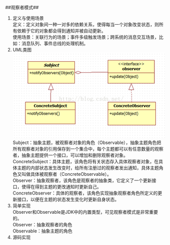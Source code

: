##观察者模式##
1. 定义与使用场景  
  定义：定义对象间一种一对多的依赖关系，使得每当一个对象改变状态，则所有依赖于它的对象都会得到通知并被自动更新。  
  使用场景：关联行为的场景；事件多级触发场景；跨系统的消息交互场景，比如：消息队列、事件总线的处理机制。  
2. UML类图  
  ![](https://github.com/yqlee/DesignPatternsNotes/blob/master/设计模式/UML/11、观察者模式.png)  
  Subject：抽象主题，被观察者对象的角色（Observable），抽象主题角色把所有观察者对象的引用保存到一个集合中，每个主题都可以有任意数量的观察者，抽象主题提供一个接口，可以增加和删除观察者对象。  
  ConcreteSubject：具体主题，该角色将有关状态存入具体观察者对象，在具体主题的内部状态发生改变时，给所有注册过的观察者发出通知，具体主题角色又叫做具体被观察者（ConcreteObservable）。  
  Observer：抽象观察者，该角色是观察者的抽象类，它定义了一个更新接口，使得在得到主题的更改通知时更新自己。  
  ConcreteObserver：具体的观察者，该角色实现抽象观察者角色所定义的更新接口，以便在主题的状态发生变化时更新自身状态。
3. 简单实现  
  Observer和Observable是JDK中的内置类型，可见观察者模式是非常重要的。  
  Observer：抽象观察者的角色  
  Observable：抽象主题的角色
4. 源码实现  